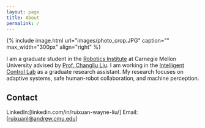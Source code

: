 ```yaml
---
layout: page
title: About
permalink: /
---
```


{% include image.html url="images/photo_crop.JPG" caption="" max_width="300px" align="right" %}

I am a graduate student in the [Robotics Institute](https://www.ri.cmu.edu/) at Carnegie Mellon University advised by [Prof. Changliu Liu](https://www.ri.cmu.edu/ri-faculty/changliu-liu/). I am working in the [Intelligent Control Lab]() as a graduate research assistant. My research focuses on adaptive systems, safe human-robot collaboration, and machine perception.

## Contact
LinkedIn:[linkedin.com/in/ruixuan-wayne-liu/]
Email: [ruixuanl@andrew.cmu.edu]


[Yavin]: https://en.wikipedia.org/wiki/Yavin
[chewy@rebel.com]: mailto:chewy@rebel.com
